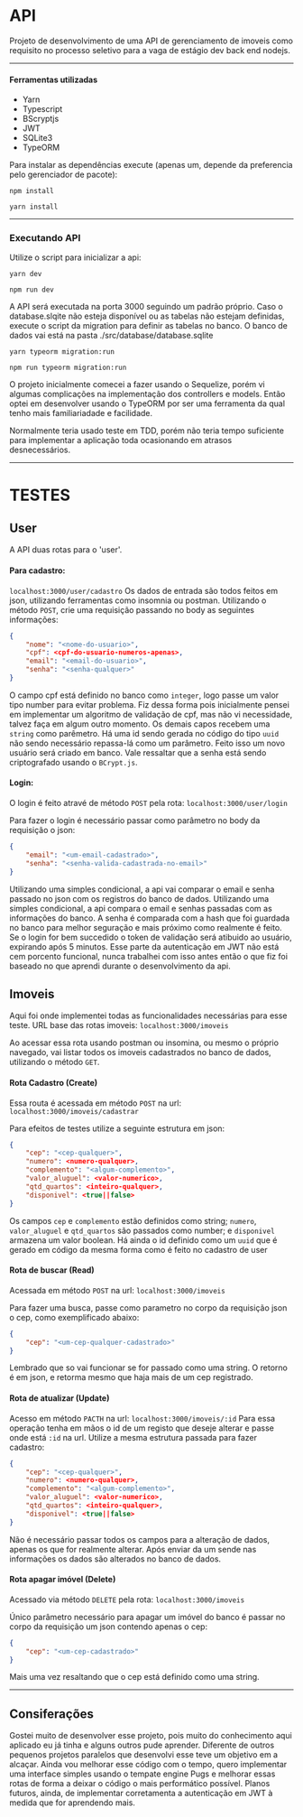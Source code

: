 # API
Projeto de desenvolvimento de uma API de gerenciamento de imoveis como requisito no processo seletivo para a vaga de estágio dev back end nodejs.

---
#### Ferramentas utilizadas
- Yarn
- Typescript
- BScryptjs
- JWT
- SQLite3
- TypeORM

Para instalar as dependências execute (apenas um, depende da preferencia pelo gerenciador de pacote):
```npm
npm install
```
```yarn
yarn install
```
---
### Executando API
Utilize o script para inicializar a api:
```yarn
yarn dev
```
```npm
npm run dev
```
A API será executada na porta 3000 seguindo um padrão próprio.
Caso o database.slqite não esteja disponível ou as tabelas não estejam definidas, execute o script da migration para definir as tabelas no banco. O banco de dados vai está na pasta ./src/database/database.sqlite
```yarn
yarn typeorm migration:run
```
```npm
npm run typeorm migration:run
```
O projeto inicialmente comecei a fazer usando o Sequelize, porém vi algumas complicações na implementação dos controllers e models. Então optei em desenvolver usando o TypeORM por ser uma ferramenta da qual tenho mais familiariadade e facilidade.

Normalmente teria usado teste em TDD, porém não teria tempo suficiente para implementar a aplicação toda ocasionando em atrasos desnecessários.

---
# TESTES
## User
A API duas rotas para o 'user'.
#### Para cadastro:
```localhost:3000/user/cadastro```
Os dados de entrada são todos feitos em json, utilizando ferramentas como insomnia ou postman. Utilizando o método ```POST```, crie uma requisição passando no body as seguintes informações:
```json
{
    "nome": "<nome-do-usuario>",
    "cpf": <cpf-do-usuario-numeros-apenas>,
    "email": "<email-do-usuario>",
    "senha": "<senha-qualquer>"
}
```
O campo cpf está definido no banco como ```integer```, logo passe um valor tipo number para evitar problema. Fiz dessa forma pois inicialmente pensei em implementar um algoritmo de validação de cpf, mas não vi necessidade, talvez faça em algum outro momento. Os demais capos recebem uma ```string``` como parêmetro. Há uma id sendo gerada no código do tipo ```uuid``` não sendo necessário repassa-lá como um parâmetro.
Feito isso um novo usuário será criado em banco. Vale ressaltar que a senha está sendo criptografado usando o ```BCrypt.js```.
#### Login:
O login é feito atravé de método ```POST``` pela rota:
```localhost:3000/user/login```

Para fazer o login é necessário passar como parâmetro no body da requisição o json:
```json
{
    "email": "<um-email-cadastrado>",
    "senha": "<senha-valida-cadastrada-no-email>"
}
```
Utilizando uma simples condicional, a api vai comparar o email e senha passado no json com os registros do banco de dados. Utilizando uma simples condicional, a api compara o email e senhas passadas com as informações do banco. A senha é comparada com a hash que foi guardada no banco para melhor seguração e mais próximo como realmente é feito. Se o login for bem succedido o token de validação será atibuido ao usuário, expirando após 5 minutos. Esse parte da autenticação em JWT não está cem porcento funcional, nunca trabalhei com isso antes então o que fiz foi baseado no que aprendi durante o desenvolvimento da api.

## Imoveis
Aqui foi onde implementei todas as funcionalidades necessárias para esse teste. URL base das rotas imoveis:
```localhost:3000/imoveis```

Ao acessar essa rota usando postman ou insomina, ou mesmo o próprio navegado, vai listar todos os imoveis cadastrados no banco de dados, utilizando o método ```GET```.

#### Rota Cadastro (Create)
Essa routa é acessada em método ```POST``` na url:
```localhost:3000/imoveis/cadastrar```

Para efeitos de testes utilize a seguinte estrutura em json:
```json
{
    "cep": "<cep-qualquer>",
    "numero": <numero-qualquer>,
    "complemento": "<algum-complemento>",
    "valor_aluguel": <valor-numerico>,
    "qtd_quartos": <inteiro-qualquer>,
    "disponivel": <true||false>
}
```
Os campos ```cep``` e ```complemento``` estão definidos como string; ```numero```, ```valor_aluguel``` e ```qtd_quartos``` são passados como number; e ```disponivel``` armazena um valor boolean. Há ainda o id definido como um ```uuid``` que é gerado em código da mesma forma como é feito no cadastro de user

#### Rota de buscar (Read)
Acessada em método ```POST``` na url:
```localhost:3000/imoveis```

Para fazer uma busca, passe como parametro no corpo da requisição json o cep, como exemplificado abaixo:
```json
{
    "cep": "<um-cep-qualquer-cadastrado>"
}
```
Lembrado que so vai funcionar se for passado como uma string. O retorno é em json, e retorma mesmo que haja mais de um cep registrado.

#### Rota de atualizar (Update)
Acesso em método ```PACTH``` na url:
```localhost:3000/imoveis/:id```
Para essa operação tenha em mãos o id de um registo que deseje alterar e passe onde está ```:id``` na url. Utilize a mesma estrutura passada para fazer cadastro:
```json
{
    "cep": "<cep-qualquer>",
    "numero": <numero-qualquer>,
    "complemento": "<algum-complemento>",
    "valor_aluguel": <valor-numerico>,
    "qtd_quartos": <inteiro-qualquer>,
    "disponivel": <true||false>
}
```
Não é necessário passar todos os campos para a alteração de dados, apenas os que for realmente alterar. Após enviar da um sende nas informações os dados são alterados no banco de dados.

#### Rota apagar imóvel (Delete)
Acessado via método ```DELETE``` pela rota:
```localhost:3000/imoveis```

Único parâmetro necessário para apagar um imóvel do banco é passar no corpo da requisição um json contendo apenas o cep:
```json
{
    "cep": "<um-cep-cadastrado>"
}
```
Mais uma vez resaltando que o cep está definido como uma string.

---
## Consiferações
Gostei muito de desenvolver esse projeto, pois muito do conhecimento aqui aplicado eu já tinha e alguns outros pude aprender. Diferente de outros pequenos projetos paralelos que desenvolvi esse teve um objetivo em a alcaçar. Ainda vou melhorar esse código com o tempo, quero implementar uma interface simples usando o tempate engine Pugs e melhorar essas rotas de forma a deixar o código o mais performático possível. Planos futuros, ainda, de implementar corretamenta a autenticação em JWT à medida que for aprendendo mais.
